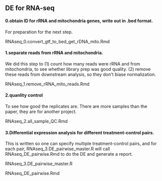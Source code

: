 ## DE for RNA-seq

#### 0.obtain ID for rRNA and mitochondria genes, write out in .bed format.
For preparation for the next step.

RNAseq_0.convert_gtf_to_bed_get_rDNA_mito.Rmd


#### 1.separate reads from rRNA and mitochondria. 
We did this step to (1) count how many reads were rRNA and from mitochondria, to see whether library prep was good quality. (2) remove these reads from downstream analysis, so they don't biase normalization. 

RNAseq_1.remove_rRNA_mito_reads.Rmd


#### 2.quanlity control
To see how good the replicates are. There are more samples than the paper, they are for another project.

RNAseq_2.all_sample_QC.Rmd


#### 3.Differential expression analysis for different treatment-control pairs. 
This is written so one can specify multiple treatment-control pairs, and for each pair, RNAseq_3.DE_pairwise_master.R will call RNAseq_DE_pairwise.Rmd to do the DE and generate a report. 

RNAseq_3.DE_pairwise_master.R

RNAseq_DE_pairwise.Rmd
